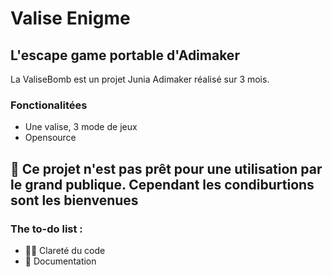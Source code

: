 # Valise Enigme
## L'escape game portable d'Adimaker
La ValiseBomb est un projet Junia Adimaker réalisé sur 3 mois.
### Fonctionalitées
- Une valise, 3 mode de jeux
- Opensource

## 🚧 Ce projet n'est pas prêt pour une utilisation par le grand publique. Cependant les condiburtions sont les bienvenues
### The to-do list :
- 👨‍💻 Clareté du code
- 📖 Documentation
